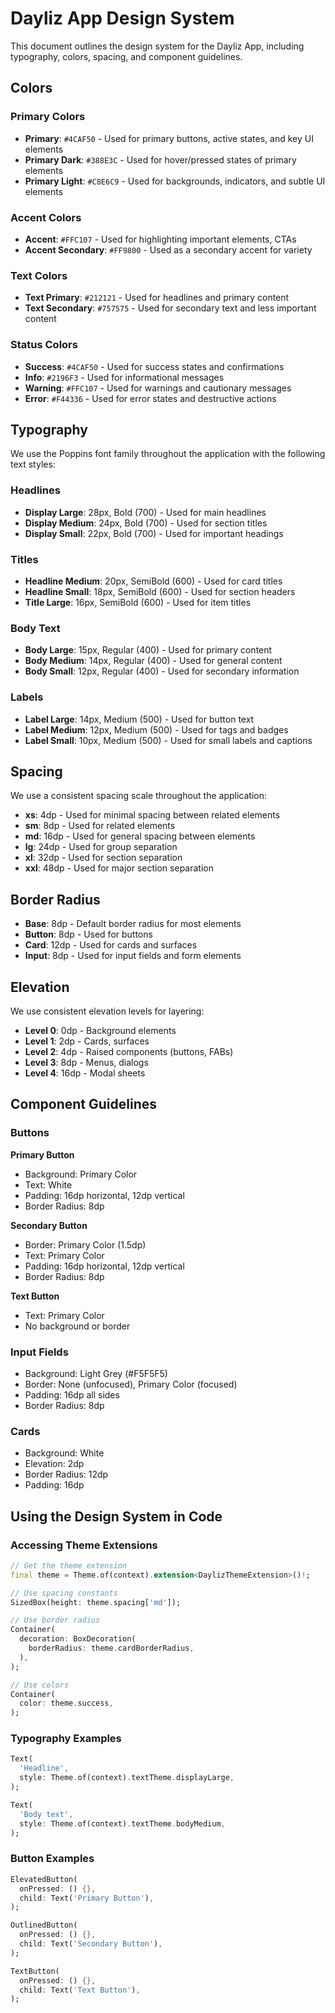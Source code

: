 # Dayliz App Design System

This document outlines the design system for the Dayliz App, including typography, colors, spacing, and component guidelines.

## Colors

### Primary Colors
- **Primary**: `#4CAF50` - Used for primary buttons, active states, and key UI elements
- **Primary Dark**: `#388E3C` - Used for hover/pressed states of primary elements
- **Primary Light**: `#C8E6C9` - Used for backgrounds, indicators, and subtle UI elements

### Accent Colors
- **Accent**: `#FFC107` - Used for highlighting important elements, CTAs
- **Accent Secondary**: `#FF9800` - Used as a secondary accent for variety

### Text Colors
- **Text Primary**: `#212121` - Used for headlines and primary content
- **Text Secondary**: `#757575` - Used for secondary text and less important content

### Status Colors
- **Success**: `#4CAF50` - Used for success states and confirmations
- **Info**: `#2196F3` - Used for informational messages
- **Warning**: `#FFC107` - Used for warnings and cautionary messages
- **Error**: `#F44336` - Used for error states and destructive actions

## Typography

We use the Poppins font family throughout the application with the following text styles:

### Headlines
- **Display Large**: 28px, Bold (700) - Used for main headlines
- **Display Medium**: 24px, Bold (700) - Used for section titles
- **Display Small**: 22px, Bold (700) - Used for important headings

### Titles
- **Headline Medium**: 20px, SemiBold (600) - Used for card titles
- **Headline Small**: 18px, SemiBold (600) - Used for section headers
- **Title Large**: 16px, SemiBold (600) - Used for item titles

### Body Text
- **Body Large**: 15px, Regular (400) - Used for primary content
- **Body Medium**: 14px, Regular (400) - Used for general content
- **Body Small**: 12px, Regular (400) - Used for secondary information

### Labels
- **Label Large**: 14px, Medium (500) - Used for button text
- **Label Medium**: 12px, Medium (500) - Used for tags and badges
- **Label Small**: 10px, Medium (500) - Used for small labels and captions

## Spacing

We use a consistent spacing scale throughout the application:

- **xs**: 4dp - Used for minimal spacing between related elements
- **sm**: 8dp - Used for related elements
- **md**: 16dp - Used for general spacing between elements
- **lg**: 24dp - Used for group separation
- **xl**: 32dp - Used for section separation
- **xxl**: 48dp - Used for major section separation

## Border Radius

- **Base**: 8dp - Default border radius for most elements
- **Button**: 8dp - Used for buttons
- **Card**: 12dp - Used for cards and surfaces
- **Input**: 8dp - Used for input fields and form elements

## Elevation

We use consistent elevation levels for layering:

- **Level 0**: 0dp - Background elements
- **Level 1**: 2dp - Cards, surfaces
- **Level 2**: 4dp - Raised components (buttons, FABs)
- **Level 3**: 8dp - Menus, dialogs
- **Level 4**: 16dp - Modal sheets

## Component Guidelines

### Buttons

**Primary Button**
- Background: Primary Color
- Text: White
- Padding: 16dp horizontal, 12dp vertical
- Border Radius: 8dp

**Secondary Button**
- Border: Primary Color (1.5dp)
- Text: Primary Color
- Padding: 16dp horizontal, 12dp vertical
- Border Radius: 8dp

**Text Button**
- Text: Primary Color
- No background or border

### Input Fields

- Background: Light Grey (#F5F5F5)
- Border: None (unfocused), Primary Color (focused)
- Padding: 16dp all sides
- Border Radius: 8dp

### Cards

- Background: White
- Elevation: 2dp
- Border Radius: 12dp
- Padding: 16dp

## Using the Design System in Code

### Accessing Theme Extensions

```dart
// Get the theme extension
final theme = Theme.of(context).extension<DaylizThemeExtension>()!;

// Use spacing constants
SizedBox(height: theme.spacing['md']);

// Use border radius
Container(
  decoration: BoxDecoration(
    borderRadius: theme.cardBorderRadius,
  ),
);

// Use colors
Container(
  color: theme.success,
);
```

### Typography Examples

```dart
Text(
  'Headline',
  style: Theme.of(context).textTheme.displayLarge,
);

Text(
  'Body text',
  style: Theme.of(context).textTheme.bodyMedium,
);
```

### Button Examples

```dart
ElevatedButton(
  onPressed: () {},
  child: Text('Primary Button'),
);

OutlinedButton(
  onPressed: () {},
  child: Text('Secondary Button'),
);

TextButton(
  onPressed: () {},
  child: Text('Text Button'),
);
``` 